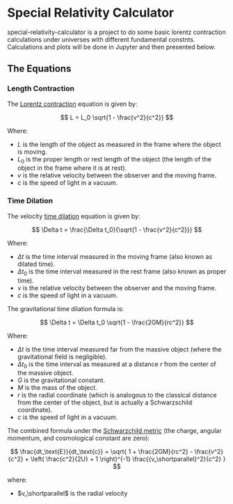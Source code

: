 
# Special Relativity Calculator

special-relativity-calculator is a project to do some basic lorentz contraction calculations under universes with different fundamental constnts. Calculations and plots will be done in Jupyter and then presented below.

## The Equations

### Length Contraction

The [Lorentz contraction](https://en.wikipedia.org/wiki/Lorentz_transformation) equation is given by:

$$ L = L_0 \sqrt{1 - \frac{v^2}{c^2}} $$

Where:

- $L$ is the length of the object as measured in the frame where the object is moving.
- $L_0$ is the proper length or rest length of the object (the length of the object in the frame where it is at rest).
- $v$ is the relative velocity between the observer and the moving frame.
- $c$ is the speed of light in a vacuum.

### Time Dilation

The velocity [time dilation](https://en.wikipedia.org/wiki/Time_dilation) equation is given by:

$$ \Delta t = \frac{\Delta t_0}{\sqrt{1 - \frac{v^2}{c^2}}} $$

Where:

- $\Delta t$ is the time interval measured in the moving frame (also known as dilated time).
- $\Delta t_0$ is the time interval measured in the rest frame (also known as proper time).
- $v$ is the relative velocity between the observer and the moving frame.
- $c$ is the speed of light in a vacuum.

The gravitational time dilation formula is:

$$ \Delta t = \Delta t_0 \sqrt{1 - \frac{2GM}{rc^2}} $$

Where:

- $\Delta t$ is the time interval measured far from the massive object (where the gravitational field is negligible).
- $\Delta t_0$ is the time interval as measured at a distance $r$ from the center of the massive object.
- $G$ is the gravitational constant.
- $M$ is the mass of the object.
- $r$ is the radial coordinate (which is analogous to the classical distance from the center of the object, but is actually a Schwarzschild coordinate).
- $c$ is the speed of light in a vacuum.

The combined formula under the [Schwarzchild metric](https://en.wikipedia.org/wiki/Schwarzschild_metric) (the charge, angular momentum, and cosmological constant are zero):

$$ \frac{dt_\text{E}}{dt_\text{c}} = \sqrt{ 1 + \frac{2GM}{rc^2} - \frac{v^2}{c^2} + \left( \frac{c^2}{2U} + 1 \right)^{-1} \frac{{v_\shortparallel}^2}{c^2} } $$

where:
- $v_\shortparallel$ is the radial velocity
